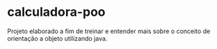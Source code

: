 # calculadora-poo

Projeto elaborado a fim de treinar e entender mais sobre o conceito de orientação a objeto utilizando java.
